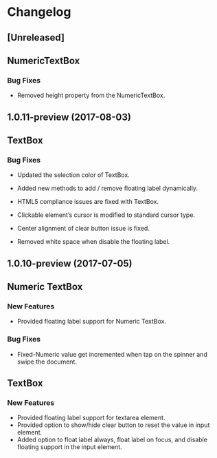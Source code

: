 # Changelog

## [Unreleased]

## NumericTextBox
### Bug Fixes
* Removed height property from the NumericTextBox.

## 1.0.11-preview (2017-08-03)

## TextBox
### Bug Fixes
* Updated the selection color of TextBox.

* Added new methods to add / remove floating label dynamically.

* HTML5 compliance issues are fixed with TextBox.

* Clickable element’s cursor is modified to standard cursor type.

* Center alignment of clear button issue is fixed.

* Removed white space when disable the floating label.

## 1.0.10-preview (2017-07-05)

## Numeric TextBox
### New Features
-	Provided floating label support for Numeric TextBox.

### Bug Fixes
-   Fixed-Numeric value get incremented when tap on the spinner and swipe the document.

## TextBox
### New Features
* Provided floating label support for textarea element.
* Provided option to show/hide clear button to reset the value in input element.
* Added option to float label always, float label on focus, and disable floating support in the input element.

